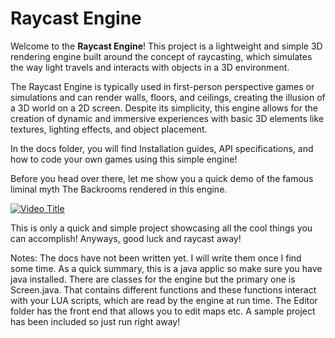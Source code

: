 # Raycast Engine

Welcome to the **Raycast Engine**! This project is a lightweight and simple 3D rendering engine built around the concept of raycasting, which simulates the way light travels and interacts with objects in a 3D environment.

The Raycast Engine is typically used in first-person perspective games or simulations and can render walls, floors, and ceilings, creating the illusion of a 3D world on a 2D screen. Despite its simplicity, this engine allows for the creation of dynamic and immersive experiences with basic 3D elements like textures, lighting effects, and object placement.

In the docs folder, you will find Installation guides, API specifications, and how to code your own games using this simple engine!

Before you head over there, let me show you a quick demo of the famous liminal myth The Backrooms rendered in this engine.

[![Video Title](https://img.youtube.com/vi/9v8R9GMLWoM/0.jpg)](https://youtu.be/9v8R9GMLWoM)

This is only a quick and simple project showcasing all the cool things you can accomplish! Anyways, good luck and raycast away!

Notes: The docs have not been written yet. I will write them once I find some time. As a quick summary, this is a java applic so make sure you have java installed. There are classes for the engine but the primary one is Screen.java. That contains different functions and these functions interact with your LUA scripts, which are read by the engine at run time. The Editor folder has the front end that allows you to edit maps etc. A sample project has been included so just run right away!